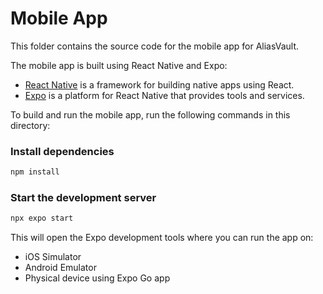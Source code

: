 # Mobile App

This folder contains the source code for the mobile app for AliasVault.

The mobile app is built using React Native and Expo:
- [React Native](https://reactnative.dev/) is a framework for building native apps using React.
- [Expo](https://expo.dev/) is a platform for React Native that provides tools and services.

To build and run the mobile app, run the following commands in this directory:

### Install dependencies
```bash
npm install
```

### Start the development server
```bash
npx expo start
```

This will open the Expo development tools where you can run the app on:
- iOS Simulator
- Android Emulator
- Physical device using Expo Go app
